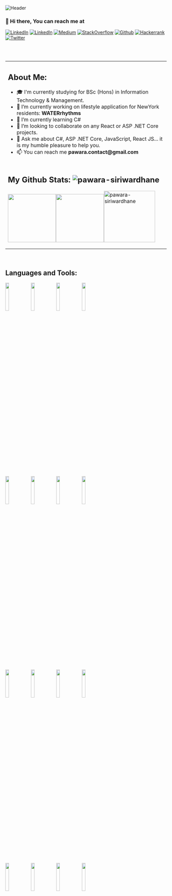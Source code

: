 ![Header](https://github.com/aLLUPS/aLLUPS/blob/main/backgroundImage.gif)

### 👋 Hi there, You can reach me at
<!-- Your badges
You can use the website to generate badges: https://shields.io/
-->

[![LinkedIn](https://img.shields.io/badge/Portfolio-330F63?style=for-the-badge&logo=appveyor&logoColor=white)](https://pawara.tech)
[![LinkedIn](https://img.shields.io/badge/LinkedIn-0077B5?style=for-the-badge&logo=linkedin&logoColor=white)](https://lk.linkedin.com/in/pawara73)
[![Medium](https://img.shields.io/badge/Medium-12100E?style=for-the-badge&logo=medium&logoColor=white)](https://pawara73.medium.com/)
[![StackOverflow](https://img.shields.io/badge/Stack_Overflow-FE7A16?style=for-the-badge&logo=stack-overflow&logoColor=white)](https://stackoverflow.com/users/12215054/pawara-siriwardhane?tab=profile)
[![Github](https://img.shields.io/badge/GitHub-100000?style=for-the-badge&logo=github&logoColor=white)](https://github.com/aLLUPS)
[![Hackerrank](https://img.shields.io/badge/-Hackerrank-2EC866?style=for-the-badge&logo=HackerRank&logoColor=white)](https://www.hackerrank.com/Pawara_S_18)
[![Twitter](https://img.shields.io/badge/Twitter-1DA1F2?style=for-the-badge&logo=twitter&logoColor=white)](https://twitter.com/pawara_73)

<br/>
<br/>
<!--
**aLLUPS/aLLUPS** is a ✨ _special_ ✨ repository because its `README.md` (this file) appears on your GitHub profile. -->

<table border="0">
 <tr>
 <tr>
  <td colspan=2>
     <h2>About Me:</h2>

- 🎓 I'm currently studying for BSc (Hons) in Information Technology & Management.
- 🔭 I’m currently working on lifestyle application for NewYork residents: __WATERrhythms__
- 🌱 I’m currently learning C#
- 👯 I’m looking to collaborate on any React or ASP .NET Core projects.
- 💬 Ask me about C#, ASP .NET Core, JavaScript, React JS... it is my humble pleasure to help you.
- 📫 You can reach me __pawara.contact@gmail.com__
<!-- - 🤔 I’m looking for help with any issue related to ASP .NET Core web applications -->
  </td>
 </tr>

 <tr>
 <td colspan=2>
    <h2>My Github Stats: <img src="https://komarev.com/ghpvc/?username=aLLUPS&label=Profile%20views&color=FA7343&style=for-the-badge" alt="pawara-siriwardhane" /></h2>
  
   <img height="150px" src="https://github-readme-stats.vercel.app/api?username=aLLUPS&hide_title=true&hide_border=true&show_icons=true&include_all_commits=true&count_private=true&line_height=21&theme=algolia" /><!-- wi*quL3fcV --><img height="150px" src="https://github-readme-stats.vercel.app/api/top-langs/?username=aLLUPS&hide=html&hide_title=true&hide_border=true&layout=compact&theme=algolia" /><!-- wi*quL3fcV --><img height="160px"  src="https://github-readme-streak-stats.herokuapp.com?user=aLLUPS&theme=algolia&hide_border=true" alt="pawara-siriwardhane" />
 </td>
 </tr>
 </tr>
</table>
 &nbsp;

## Languages and Tools:

<p>
  <code><img width="15%" src="https://www.vectorlogo.zone/logos/javascript/javascript-ar21.svg"></code>
  <code><img width="15%" src="https://www.vectorlogo.zone/logos/w3_html5/w3_html5-ar21.svg"></code>  
  <code><img width="15%" src="https://www.vectorlogo.zone/logos/netlifyapp_watercss/netlifyapp_watercss-ar21.svg"></code> 
  <code><img width="15%" src="https://www.vectorlogo.zone/logos/getbootstrap/getbootstrap-ar21.svg"></code>  
  <br />
  <br/>
  <code><img width="15%" src="https://www.vectorlogo.zone/logos/dotnet/dotnet-ar21.svg"></code>
  <code><img width="15%" src="https://www.vectorlogo.zone/logos/nuget/nuget-ar21.svg"></code> 
  <code><img width="15%" src="https://www.vectorlogo.zone/logos/visualstudio_code/visualstudio_code-ar21.svg"></code>
  <code><img width="15%" src="https://www.vectorlogo.zone/logos/microsoft_azure/microsoft_azure-ar21.svg"></code>
  <br />
  <br/>
  <code><img width="15%" src="https://www.vectorlogo.zone/logos/reactjs/reactjs-ar21.svg"></code>
  <code><img width="15%" src="https://www.vectorlogo.zone/logos/nodejs/nodejs-ar21.svg"></code>
  <code><img width="15%" src="https://www.vectorlogo.zone/logos/python/python-ar21.svg"></code>
  <code><img width="15%" src="https://www.vectorlogo.zone/logos/tensorflow/tensorflow-ar21.svg"></code>
  <br />
  <br/>
  <code><img width="15%" src="https://www.vectorlogo.zone/logos/git-scm/git-scm-ar21.svg"></code>
  <code><img width="15%" src="https://www.vectorlogo.zone/logos/bitbucket/bitbucket-ar21.svg"></code>
  <code><img width="15%" src="https://www.vectorlogo.zone/logos/trello/trello-ar21.svg"></code>
  <code><img width="15%" src="https://www.vectorlogo.zone/logos/amazon_aws/amazon_aws-ar21.svg"></code>
  <br />
</p>
